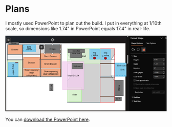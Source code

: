 # Plans

I mostly used PowerPoint to plan out the build. I put in everything at 1/10th scale, so dimensions like 1.74" in PowerPoint equals 17.4" in real-life.

![Picture of the plans](./img/plan.png)

You can [download the PowerPoint here](./img/Tacoma%20Tune%20Build.pptx).